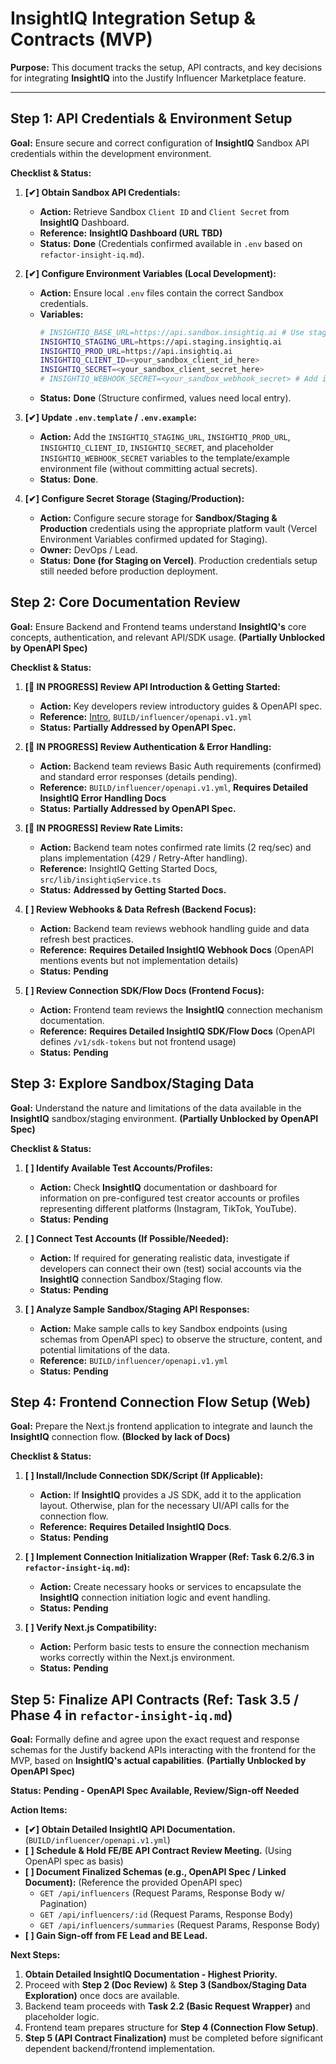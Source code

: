 # InsightIQ Integration Setup & Contracts (MVP)

**Purpose:** This document tracks the setup, API contracts, and key decisions for integrating **InsightIQ** into the Justify Influencer Marketplace feature.

---

## Step 1: API Credentials & Environment Setup

**Goal:** Ensure secure and correct configuration of **InsightIQ** Sandbox API credentials within the development environment.

**Checklist & Status:**

1.  **[✔] Obtain Sandbox API Credentials:**
    *   **Action:** Retrieve Sandbox `Client ID` and `Client Secret` from **InsightIQ** Dashboard.
    *   **Reference:** **InsightIQ Dashboard (URL TBD)**
    *   **Status:** **Done** (Credentials confirmed available in `.env` based on `refactor-insight-iq.md`).

2.  **[✔] Configure Environment Variables (Local Development):**
    *   **Action:** Ensure local `.env` files contain the correct Sandbox credentials.
    *   **Variables:**
        ```bash
        # INSIGHTIQ_BASE_URL=https://api.sandbox.insightiq.ai # Use staging URL for Sandbox
        INSIGHTIQ_STAGING_URL=https://api.staging.insightiq.ai
        INSIGHTIQ_PROD_URL=https://api.insightiq.ai
        INSIGHTIQ_CLIENT_ID=<your_sandbox_client_id_here>
        INSIGHTIQ_SECRET=<your_sandbox_client_secret_here>
        # INSIGHTIQ_WEBHOOK_SECRET=<your_sandbox_webhook_secret> # Add if/when webhooks are implemented
        ```
    *   **Status:** **Done** (Structure confirmed, values need local entry).

3.  **[✔] Update `.env.template` / `.env.example`:**
    *   **Action:** Add the `INSIGHTIQ_STAGING_URL`, `INSIGHTIQ_PROD_URL`, `INSIGHTIQ_CLIENT_ID`, `INSIGHTIQ_SECRET`, and placeholder `INSIGHTIQ_WEBHOOK_SECRET` variables to the template/example environment file (without committing actual secrets).
    *   **Status:** **Done**.

4.  **[✔] Configure Secret Storage (Staging/Production):**
    *   **Action:** Configure secure storage for **Sandbox/Staging & Production** credentials using the appropriate platform vault (Vercel Environment Variables confirmed updated for Staging).
    *   **Owner:** DevOps / Lead.
    *   **Status:** **Done (for Staging on Vercel)**. Production credentials setup still needed before production deployment.

## Step 2: Core Documentation Review

**Goal:** Ensure Backend and Frontend teams understand **InsightIQ's** core concepts, authentication, and relevant API/SDK usage. **(Partially Unblocked by OpenAPI Spec)**

**Checklist & Status:**

1.  **[🚧 IN PROGRESS] Review API Introduction & Getting Started:**
    *   **Action:** Key developers review introductory guides & OpenAPI spec.
    *   **Reference:** [Intro](https://docs.insightiq.ai/docs/api-reference/introduction/introduction), `BUILD/influencer/openapi.v1.yml`
    *   **Status:** **Partially Addressed by OpenAPI Spec.**

2.  **[🚧 IN PROGRESS] Review Authentication & Error Handling:**
    *   **Action:** Backend team reviews Basic Auth requirements (confirmed) and standard error responses (details pending).
    *   **Reference:** `BUILD/influencer/openapi.v1.yml`, **Requires Detailed InsightIQ Error Handling Docs**
    *   **Status:** **Partially Addressed by OpenAPI Spec.**

3.  **[🚧 IN PROGRESS] Review Rate Limits:**
    *   **Action:** Backend team notes confirmed rate limits (2 req/sec) and plans implementation (429 / Retry-After handling).
    *   **Reference:** InsightIQ Getting Started Docs, `src/lib/insightiqService.ts`
    *   **Status:** **Addressed by Getting Started Docs.**

4.  **[ ] Review Webhooks & Data Refresh (Backend Focus):**
    *   **Action:** Backend team reviews webhook handling guide and data refresh best practices.
    *   **Reference:** **Requires Detailed InsightIQ Webhook Docs** (OpenAPI mentions events but not implementation details)
    *   **Status:** **Pending**

5.  **[ ] Review Connection SDK/Flow Docs (Frontend Focus):**
    *   **Action:** Frontend team reviews the **InsightIQ** connection mechanism documentation.
    *   **Reference:** **Requires Detailed InsightIQ SDK/Flow Docs** (OpenAPI defines `/v1/sdk-tokens` but not frontend usage)
    *   **Status:** **Pending**

## Step 3: Explore Sandbox/Staging Data

**Goal:** Understand the nature and limitations of the data available in the **InsightIQ** sandbox/staging environment. **(Partially Unblocked by OpenAPI Spec)**

**Checklist & Status:**

1.  **[ ] Identify Available Test Accounts/Profiles:**
    *   **Action:** Check **InsightIQ** documentation or dashboard for information on pre-configured test creator accounts or profiles representing different platforms (Instagram, TikTok, YouTube).
    *   **Status:** **Pending**

2.  **[ ] Connect Test Accounts (If Possible/Needed):**
    *   **Action:** If required for generating realistic data, investigate if developers can connect their own (test) social accounts via the **InsightIQ** connection Sandbox/Staging flow.
    *   **Status:** **Pending**

3.  **[ ] Analyze Sample Sandbox/Staging API Responses:**
    *   **Action:** Make sample calls to key Sandbox endpoints (using schemas from OpenAPI spec) to observe the structure, content, and potential limitations of the data.
    *   **Reference:** `BUILD/influencer/openapi.v1.yml`
    *   **Status:** **Pending**

## Step 4: Frontend Connection Flow Setup (Web)

**Goal:** Prepare the Next.js frontend application to integrate and launch the **InsightIQ** connection flow. **(Blocked by lack of Docs)**

**Checklist & Status:**

1.  **[ ] Install/Include Connection SDK/Script (If Applicable):**
    *   **Action:** If **InsightIQ** provides a JS SDK, add it to the application layout. Otherwise, plan for the necessary UI/API calls for the connection flow.
    *   **Reference:** **Requires Detailed InsightIQ Docs**.
    *   **Status:** **Pending**

2.  **[ ] Implement Connection Initialization Wrapper (Ref: Task 6.2/6.3 in `refactor-insight-iq.md`):**
    *   **Action:** Create necessary hooks or services to encapsulate the **InsightIQ** connection initiation logic and event handling.
    *   **Status:** **Pending**

3.  **[ ] Verify Next.js Compatibility:**
    *   **Action:** Perform basic tests to ensure the connection mechanism works correctly within the Next.js environment.
    *   **Status:** **Pending**

## Step 5: Finalize API Contracts (Ref: Task 3.5 / Phase 4 in `refactor-insight-iq.md`)

**Goal:** Formally define and agree upon the exact request and response schemas for the Justify backend APIs interacting with the frontend for the MVP, based on **InsightIQ's actual capabilities**. **(Partially Unblocked by OpenAPI Spec)**

**Status:** **Pending - OpenAPI Spec Available, Review/Sign-off Needed**

**Action Items:**
*   **[✔] Obtain Detailed InsightIQ API Documentation.** (`BUILD/influencer/openapi.v1.yml`)
*   **[ ] Schedule & Hold FE/BE API Contract Review Meeting.** (Using OpenAPI spec as basis)
*   **[ ] Document Finalized Schemas (e.g., OpenAPI Spec / Linked Document):** (Reference the provided OpenAPI spec)
    *   `GET /api/influencers` (Request Params, Response Body w/ Pagination)
    *   `GET /api/influencers/:id` (Request Params, Response Body)
    *   `GET /api/influencers/summaries` (Request Params, Response Body)
*   **[ ] Gain Sign-off from FE Lead and BE Lead.**

**Next Steps:**
1.  **Obtain Detailed InsightIQ Documentation - Highest Priority.**
2.  Proceed with **Step 2 (Doc Review)** & **Step 3 (Sandbox/Staging Data Exploration)** once docs are available.
3.  Backend team proceeds with **Task 2.2 (Basic Request Wrapper)** and placeholder logic.
4.  Frontend team prepares structure for **Step 4 (Connection Flow Setup)**.
5.  **Step 5 (API Contract Finalization)** must be completed before significant dependent backend/frontend implementation.
